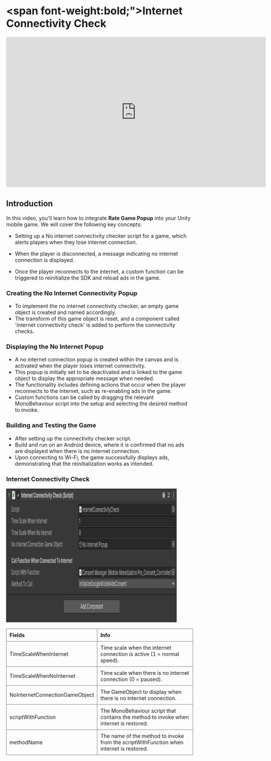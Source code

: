 # <span font-weight:bold;">Internet Connectivity Check</span>

<div class="video-container">
    <iframe width="700" height="405" src="https://www.youtube.com/embed/E7Gt52nQ_tY" title="YouTube video player" frameborder="0" allow="accelerometer; autoplay; clipboard-write; encrypted-media; gyroscope; picture-in-picture; web-share" referrerpolicy="strict-origin-when-cross-origin" allowfullscreen></iframe>
</div>

## Introduction

In this video, you'll learn how to integrate **Rate Game Popup** into your Unity mobile game. We will cover the following key concepts:

- Setting up a No internet connectivity checker script for a game, which alerts players when they lose internet connection.

- When the player is disconnected, a message indicating no internet connection is displayed.

- Once the player reconnects to the internet, a custom function can be triggered to reinitialize the SDK and reload ads in the game.

### Creating the No Internet Connectivity Popup

- To implement the no internet connectivity checker, an empty game object is created and named accordingly.
- The transform of this game object is reset, and a component called 'internet connectivity check' is added to perform the connectivity checks.

### Displaying the No Internet Popup

- A no internet connection popup is created within the canvas and is activated when the player loses internet connectivity.
- This popup is initially set to be deactivated and is linked to the game object to display the appropriate message when needed.
- The functionality includes defining actions that occur when the player reconnects to the internet, such as re-enabling ads in the game.
- Custom functions can be called by dragging the relevant MonoBehaviour script into the setup and selecting the desired method to invoke.

### Building and Testing the Game

- After setting up the connectivity checker script.
- Build and run on an Android device, where it is confirmed that no ads are displayed when there is no internet connection.
- Upon connecting to Wi-Fi, the game successfully displays ads, demonstrating that the reinitialization works as intended.

### Internet Connectivity Check

<img src="Images/InternetConnectivityChecker.png" alt="alt text" width="460" height="360">

<style>
    .custom-table {
        border-collapse: collapse;
        width: 100%;
    }
    .custom-table th, .custom-table td {
        border: 1px solid grey;
        padding: 8px;
        text-align: left;
    }
</style>

<table class="custom-table">
<tr>
<th>Fields</th>
<th>Info</th>
</tr>

<tr>
<td>TimeScaleWhenInternet</td>
<td>Time scale when the internet connection is active (1 = normal speed).</td>
</tr>

<tr>
<td>TimeScaleWhenNoInternet</td>
<td>Time scale when there is no internet connection (0 = paused).</td>
</tr>

<tr>
<td>NoInternetConnectionGameObject</td>
<td>The GameObject to display when there is no internet connection.</td>
</tr>

<tr>
<td>scriptWithFunction</td>
<td>The MonoBehaviour script that contains the method to invoke when internet is restored.</td>
</tr>

<tr>
<td>methodName</td>
<td>The name of the method to invoke from the scriptWithFunction when internet is restored.</td>
</tr>

</table>

